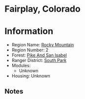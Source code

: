 
Fairplay, Colorado
==================
  
# Information  
* Region Name: [Rocky Mountain]()  
* Region Number: 2  
* Forest: [Pike And San Isabel](http://www.fs.usda.gov/psicc)  
* Ranger District: [South Park]()  
* Modules:  
  - Unknown  
* Housing: Unknown  
  
## Notes

